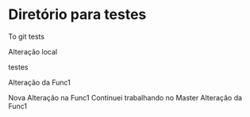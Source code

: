 # Diretório para testes
To git tests

Alteração local

testes


Alteração da Func1



Nova Alteração na Func1
Continuei trabalhando no Master
Alteração da Func1

